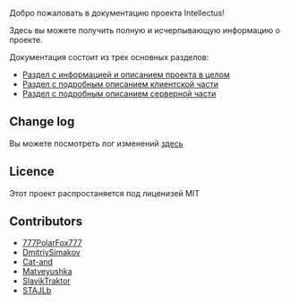 Добро пожаловать в документацию проекта Intellectus!

Здесь вы можете получить полную и исчерпывающую информацию о проекте.

Документация состоит из трех основных разделов:

- [Раздел с информацией и описанием проекта в целом](/#/Documentation)
- [Раздел с подробным описанием клиентской части](/#/Client)
- [Раздел с подробным описанием серверной части](/#/Server)

## Change log

Вы можете посмотреть лог изменений [здесь](/#/Documentation/Changelog)

## Licence
Этот проект распростаняется под лиценизей MIT

## Contributors

- [777PolarFox777](https://github.com/777PolarFox777)
- [DmitriySimakov](https://github.com/DmitriySimakov)
- [Cat-and](https://github.com/Cat-and)
- [Matveyushka](https://github.com/Matveyushka)
- [SlavikTraktor](https://github.com/SlavikTraktor)
- [STAJLb](https://github.com/STAJLb)
